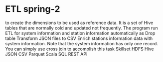 # ETL spring-2
to create the dimensions to be used as reference data. 
It is a set of Hive tables that are normally cold and updated not frequently. 
The program run ETL for system information and station information automatically as  Drop table Transform JSON files to CSV Enrich stations information data with system information. 
Note that the system information has only one record. You can simply use cross join to accomplish this task Skillset HDFS Hive JSON CSV Parquet Scala SQL REST API
